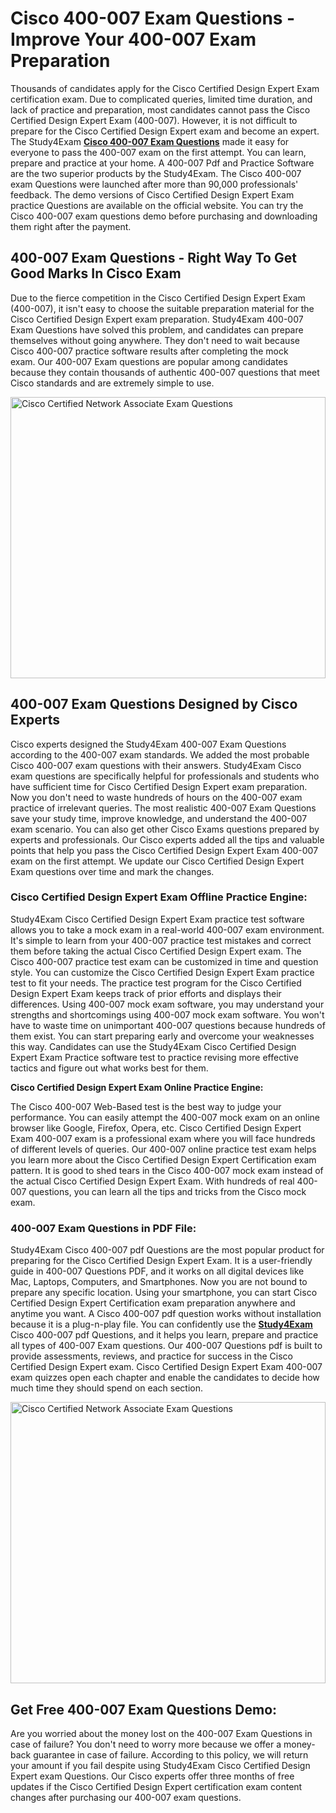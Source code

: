 <h1><strong>Cisco 400-007 Exam Questions - Improve Your 400-007 Exam Preparation</strong></h1>

<p>Thousands of candidates apply for the Cisco Certified Design Expert Exam certification exam. Due to complicated queries, limited time duration, and lack of practice and preparation, most candidates cannot pass the Cisco Certified Design Expert Exam&nbsp;(400-007). However, it is not difficult to prepare for the Cisco Certified Design Expert exam and become an expert. The Study4Exam <a href="https://www.study4exam.com/cisco-exams" target="_blank"><strong>Cisco&nbsp;400-007 Exam Questions</strong></a> made it easy for everyone to pass the 400-007 exam on the first attempt. You can learn, prepare and practice at your home. A&nbsp;400-007 Pdf and Practice Software are the two superior products by the Study4Exam. The Cisco 400-007 exam Questions were launched after more than 90,000 professionals&#39; feedback. The demo versions of Cisco Certified Design Expert Exam practice Questions&nbsp;are available on the official website. You can try the Cisco 400-007&nbsp;exam questions demo before purchasing and downloading them right after the payment.&nbsp;</p>

<h2><strong>400-007 Exam Questions - Right Way To Get Good Marks In Cisco Exam</strong></h2>

<p>Due to the fierce competition in the Cisco Certified Design Expert Exam (400-007), it isn&#39;t easy to choose the suitable preparation material for the Cisco Certified Design Expert exam preparation. Study4Exam 400-007 Exam Questions have solved this problem, and candidates can prepare themselves without going anywhere. They don&#39;t need to wait because Cisco 400-007 practice software results after completing the mock exam.&nbsp;Our 400-007 Exam questions are popular among candidates because they contain thousands of authentic 400-007 questions that meet Cisco standards and are extremely simple to use.</p>

<p><a href="https://www.study4exam.com/cisco/400-007" target="_blank"><img alt="Cisco Certified Network Associate Exam Questions" src="https://www.thequestionanswers.com/wp-content/uploads/2022/06/S4E-Cert-Exams-Questions-Banner.webp" style="width: 100%; height: 450px;" /></a></p>

<h2><strong>400-007 Exam Questions Designed by Cisco Experts</strong>&nbsp;</h2>

<p>Cisco experts designed the Study4Exam 400-007 Exam Questions according to the 400-007 exam standards. We added the most probable Cisco 400-007 exam questions with their answers. Study4Exam Cisco exam questions are specifically helpful for professionals and students who have sufficient time for Cisco Certified Design Expert exam preparation. Now you don&#39;t need to waste hundreds of hours on the 400-007 exam practice of irrelevant queries. The most realistic 400-007 Exam Questions save your study time, improve knowledge, and understand the 400-007 exam scenario. You can also get other Cisco Exams questions prepared by experts and professionals. Our Cisco experts added all the tips and valuable points that help you pass the Cisco Certified Design Expert Exam 400-007 exam on the first attempt. We update our Cisco Certified Design Expert Exam questions over time and mark the changes.</p>

<h3><strong>Cisco Certified Design Expert Exam Offline Practice Engine:</strong></h3>

<p>Study4Exam Cisco Certified Design Expert Exam practice test software allows you to take a mock exam in a real-world 400-007 exam environment. It&#39;s simple to learn from your 400-007 practice test mistakes and correct them before taking the actual Cisco Certified Design Expert exam. The Cisco 400-007 practice test exam can be customized in time and question style. You can customize the Cisco Certified Design Expert Exam practice test to fit your needs. The practice test program for the Cisco Certified Design Expert Exam keeps track of prior efforts and displays their differences. Using 400-007 mock exam software, you may understand your strengths and shortcomings using 400-007 mock exam software. You won&#39;t have to waste time on unimportant 400-007 questions because hundreds of them exist. You can start preparing early and overcome your weaknesses this way. Candidates can use the Study4Exam Cisco Certified Design Expert Exam Practice software test to practice revising more effective tactics and figure out what works best for them.</p>

<p><strong>Cisco Certified Design Expert Exam Online Practice Engine:</strong></p>

<p>The Cisco 400-007 Web-Based test is the best way to judge your performance. You can easily attempt the 400-007 mock exam on an online browser like Google, Firefox, Opera, etc. Cisco Certified Design Expert Exam 400-007 exam is a professional exam where you will face hundreds of different levels of queries. Our 400-007 online practice test exam helps you learn more about the Cisco Certified Design Expert Certification&nbsp;exam pattern. It is good to shed tears in the Cisco 400-007 mock exam instead of the actual Cisco Certified Design Expert Exam. With hundreds of real 400-007 questions, you can learn all the tips and tricks from the Cisco mock exam.&nbsp;</p>

<h3><strong>400-007 Exam Questions in PDF File:</strong></h3>

<p>Study4Exam Cisco 400-007 pdf Questions are the most popular product for preparing for the Cisco Certified Design Expert Exam. It is a user-friendly guide in 400-007 Questions PDF, and it works on all digital devices like Mac, Laptops, Computers, and Smartphones. Now you are not bound to prepare any specific location. Using your smartphone, you can start Cisco Certified Design Expert Certification&nbsp;exam preparation anywhere and anytime you want. A Cisco 400-007 pdf question works without installation because it is a plug-n-play file. You can confidently use the <a href="https://www.study4exam.com/" target="_blank"><strong>Study4Exam</strong></a> Cisco 400-007 pdf Questions, and it helps you learn, prepare and practice all types of 400-007 Exam questions. Our 400-007 Questions pdf is built to provide assessments, reviews, and practice for success in the Cisco Certified Design Expert exam. Cisco Certified Design Expert Exam 400-007 exam quizzes open each chapter and enable the candidates to decide how much time they should spend on each section.&nbsp;</p>

<p><a href="https://www.study4exam.com/cisco/400-007" target="_blank"><img alt="Cisco Certified Network Associate Exam Questions" src="https://www.thequestionanswers.com/wp-content/uploads/2022/06/S4E-Cert-Exams-Questions-Discount-scaled.webp" style="width: 100%; height: 450px;" /></a></p>

<h2><strong>Get&nbsp;Free 400-007</strong><strong>&nbsp;Exam&nbsp;Questions Demo</strong>:</h2>

<p>Are you worried about the money lost on the 400-007 Exam Questions in case of failure? You don&#39;t need to worry more because we offer a money-back guarantee in case of failure. According to this policy, we will return your amount if you fail despite using Study4Exam Cisco Certified Design Expert exam Questions. Our Cisco experts offer three months of free updates if the Cisco Certified Design Expert certification exam content changes after purchasing our 400-007 exam questions.</p>
